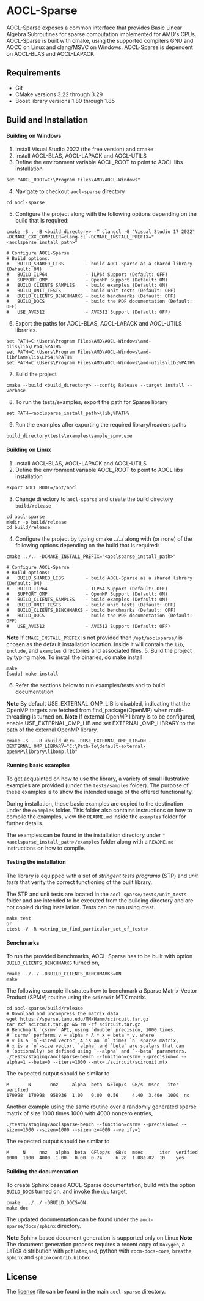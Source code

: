 # AOCL-Sparse
AOCL-Sparse exposes a common interface that provides Basic Linear Algebra Subroutines for sparse computation implemented for AMD's CPUs. AOCL-Sparse is built with cmake, using the supported compilers GNU and AOCC on Linux and clang/MSVC on Windows. AOCL-Sparse is dependent on AOCL-BLAS and AOCL-LAPACK.

## Requirements
* Git
* CMake versions 3.22 through 3.29
* Boost library versions 1.80 through 1.85

## Build and Installation

#### Building on Windows
1. Install Visual Studio 2022 (the free version) and cmake
2. Install AOCL-BLAS, AOCL-LAPACK and AOCL-UTILS
3. Define the environment variable AOCL_ROOT to point to AOCL libs installation
```
set "AOCL_ROOT=C:\Program Files\AMD\AOCL-Windows"
```
4. Navigate to checkout `aocl-sparse` directory
```
cd aocl-sparse
```
5. Configure the project along with the following options depending on the build that is required:
```
cmake -S . -B <build_directory> -T clangcl -G "Visual Studio 17 2022" -DCMAKE_CXX_COMPILER=clang-cl -DCMAKE_INSTALL_PREFIX="<aoclsparse_install_path>"

# Configure AOCL-Sparse
# Build options:
#   BUILD_SHARED_LIBS        - build AOCL-Sparse as a shared library (Default: ON)
#   BUILD_ILP64              - ILP64 Support (Default: OFF)
#   SUPPORT_OMP              - OpenMP Support (Default: ON)
#   BUILD_CLIENTS_SAMPLES    - build examples (Default: ON)
#   BUILD_UNIT_TESTS      	 - build unit tests (Default: OFF)
#   BUILD_CLIENTS_BENCHMARKS - build benchmarks (Default: OFF)
#   BUILD_DOCS               - build the PDF documentation (Default: OFF)
#   USE_AVX512               - AVX512 Support (Default: OFF)
```
6. Export the paths for AOCL-BLAS, AOCL-LAPACK and AOCL-UTILS libraries.
```
set PATH=C:\Users\Program Files\AMD\AOCL-Windows\amd-blis\lib\LP64;%PATH%
set PATH=C:\Users\Program Files\AMD\AOCL-Windows\amd-libflame\lib\LP64;%PATH%
set PATH=C:\Users\Program Files\AMD\AOCL-Windows\amd-utils\lib;%PATH%
```
7. Build the project
```
cmake --build <build_directory> --config Release --target install --verbose
```
8. To run the tests/examples, export the path for Sparse library
```
set PATH=<aoclsparse_install_path>\lib;%PATH%
```
9. Run the examples after exporting the required library/headers paths
```
build_directory\tests\examples\sample_spmv.exe
```
#### Building on Linux
1. Install AOCL-BLAS, AOCL-LAPACK and AOCL-UTILS
2. Define the environment variable AOCL_ROOT to point to AOCL libs installation
```
export AOCL_ROOT=/opt/aocl
```
3. Change directory to `aocl-sparse` and create the build directory `build/release`
```
cd aocl-sparse
mkdir -p build/release
cd build/release
```
4. Configure the project by typing cmake ../../ along with (or none) of the following options depending on the build that is required:
```
cmake ../.. -DCMAKE_INSTALL_PREFIX="<aoclsparse_install_path>"

# Configure AOCL-Sparse
# Build options:
#   BUILD_SHARED_LIBS        - build AOCL-Sparse as a shared library (Default: ON)
#   BUILD_ILP64              - ILP64 Support (Default: OFF)
#   SUPPORT_OMP              - OpenMP Support (Default: ON)
#   BUILD_CLIENTS_SAMPLES    - build examples (Default: ON)
#   BUILD_UNIT_TESTS      	 - build unit tests (Default: OFF)
#   BUILD_CLIENTS_BENCHMARKS - build benchmarks (Default: OFF)
#   BUILD_DOCS               - build the PDF documentation (Default: OFF)
#   USE_AVX512               - AVX512 Support (Default: OFF)
```
**Note** If `CMAKE_INSTALL_PREFIX` is not provided then `/opt/aoclsparse/` is chosen as the default installation location. Inside it will contain the `lib`, `include`, and `examples` directories and associated files.
5. Build the project by typing make. To install the binaries, do make install
```
make
[sudo] make install
```
6. Refer the sections below to run examples/tests and to build documentation

**Note** By default USE_EXTERNAL_OMP_LIB is disabled, indicating that the OpenMP targets are fetched from find_package(OpenMP) when multi-threading is turned on.
**Note** If external OpenMP library is to be configured, enable USE_EXTERNAL_OMP_LIB and set EXTERNAL_OMP_LIBRARY to the path of the external OpenMP library.
```
cmake -S . -B <build_dir> -DUSE_EXTERNAL_OMP_LIB=ON -DEXTERNAL_OMP_LIBRARY="C:\Path-to\default-external-openMP\library\libomp.lib"
```
#### Running basic examples
To get acquainted on how to use the library, a variety of small illustrative examples
are provided (under the `tests/samples` folder). The purpose of these examples is
to show the intended usage of the offered functionality.

During installation, these basic examples are copied to the destination under the `examples` folder.
This folder also contains instructions on how to compile the examples, view the `README.md` inside
the `examples` folder for further details.

The examples can be found in the installation directory under
`"<aoclsparse_install_path>/examples` folder along with a `README.md`
instructions on how to compile.

#### Testing the installation
The library is equipped with a set of *stringent tests programs* (STP) and *unit tests* that
verify the correct functioning of the built library.

The STP and unit tests are located in the `aocl-sparse/tests/unit_tests` folder and are
intended to be executed from the building directory and are not copied during installation.
Tests can be run using ctest.
```
make test
or
ctest -V -R <string_to_find_particular_set_of_tests>
```

#### Benchmarks
To run the provided benchmarks, AOCL-Sparse has to be built with option `BUILD_CLIENTS_BENCHMARKS` turned on,
```
cmake ../../ -DBUILD_CLIENTS_BENCHMARKS=ON
make
```

The following example illustrates how to benchmark a Sparse Matrix-Vector Product (SPMV) routine using the `scircuit` MTX matrix.

```
cd aocl-sparse/build/release
# Download and uncompress the matrix data
wget https://sparse.tamu.edu/MM/Hamm/scircuit.tar.gz
tar zxf scircuit.tar.gz && rm -rf scircuit.tar.gz
# Benchmark `csrmv` API, using `double` precision, 1000 times.
# `csrmv` performs v = alpha * A * x + beta * v, where
# v is a `m`-sized vector, A is an `m` times `n` sparse matrix,
# x is a `n`-size vector, `alpha` and `beta` are scalars that can
# (optionally) be defined using `--alpha` and `--beta` parameters.
./tests/staging/aoclsparse-bench --function=csrmv --precision=d --alpha=1 --beta=0 --iters=1000 --mtx=./scircuit/scircuit.mtx
```
The expected output should be similar to
```
M       N       nnz     alpha  beta  GFlop/s  GB/s  msec   iter  verified
170998  170998  958936  1.00   0.00  0.56     4.40  3.40e  1000  no
```

Another example using the same routine over a randomly generated sparse matrix of size 1000 times 1000 with 4000 nonzero entries,
```
./tests/staging/aoclsparse-bench --function=csrmv --precision=d --sizem=1000 --sizen=1000 --sizennz=4000 --verify=1
```
The expected output should be similar to
```
M     N     nnz   alpha  beta  GFlop/s  GB/s  msec      iter  verified
1000  1000  4000  1.00   0.00  0.74     6.28  1.08e-02  10    yes
```

#### Building the documentation
To create Sphinx based AOCL-Sparse documentation, build with the option `BUILD_DOCS` turned on,
and invoke the `doc` target,
```
cmake  ../../ -DBUILD_DOCS=ON
make doc
```
The updated documentation can be found under the `aocl-sparse/docs/sphinx` directory.

**Note** Sphinx based document generation is supported only on Linux
**Note** The document generation process requires a recent copy of `Doxygen`, a
LaTeX distribution with `pdflatex`,`sed`, python with `rocm-docs-core`, `breathe`, `sphinx` and `sphinxcontrib.bibtex`

## License
The [license](LICENSE.md) file can be found in the main `aocl-sparse` directory.
